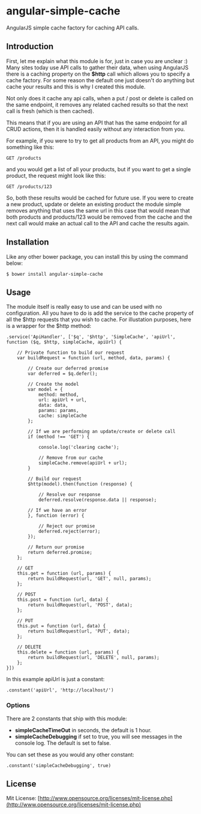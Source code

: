 # angular-simple-cache
AngularJS simple cache factory for caching API calls.

## Introduction
First, let me explain what this module is for, just in case you are unclear :)
Many sites today use API calls to gather their data, when using AngularJS there is a caching property on the **$http** call which allows you to specify a cache factory. For some reason the default one just doesn't do anything but cache your results and this is why I created this module.

Not only does it cache any api calls, when a put / post or delete is called on the same endpoint, it removes any related cached results so that the next call is fresh (which is then cached).

This means that if you are using an API that has the same endpoint for all CRUD actions, then it is handled easily without any interaction from you.

For example, if you were to try to get all products from an API, you might do something like this:

```
GET /products
```

and you would get a list of all your products, but if you want to get a single product, the request might look like this:

```
GET /products/123
```

So, both these results would be cached for future use.
If you were to create a new product, update or delete an existing product the module simple removes anything that uses the same url in this case that would mean that both products and products/123 would be removed from the cache and the next call would make an actual call to the API and cache the results again.

## Installation

Like any other bower package, you can install this by using the command below:

```
$ bower install angular-simple-cache
```

## Usage

The module itself is really easy to use and can be used with no configuration.
All you have to do is add the service to the cache property of all the $http requests that you wish to cache.
For illustation purposes, here is a wrapper for the $http method:

```
.service('ApiHandler', ['$q', '$http', 'SimpleCache', 'apiUrl', function ($q, $http, simpleCache, apiUrl) {

    // Private function to build our request
    var buildRequest = function (url, method, data, params) {

        // Create our deferred promise
        var deferred = $q.defer();

        // Create the model
        var model = {
            method: method,
            url: apiUrl + url,
            data: data,
            params: params,
            cache: simpleCache
        };

        // If we are performing an update/create or delete call
        if (method !== 'GET') {

            console.log('clearing cache');

            // Remove from our cache
            simpleCache.remove(apiUrl + url);
        }

        // Build our request
        $http(model).then(function (response) {

            // Resolve our response
            deferred.resolve(response.data || response);

        // If we have an error
        }, function (error) {

            // Reject our promise
            deferred.reject(error);
        });

        // Return our promise
        return deferred.promise;
    };

    // GET
    this.get = function (url, params) {
        return buildRequest(url, 'GET', null, params);
    };

    // POST
    this.post = function (url, data) {
        return buildRequest(url, 'POST', data);
    };

    // PUT
    this.put = function (url, data) {
        return buildRequest(url, 'PUT', data);
    };

    // DELETE
    this.delete = function (url, params) {
        return buildRequest(url, 'DELETE', null, params);
    };
}])
```

In this example apiUrl is just a constant:

```
.constant('apiUrl', 'http://localhost/')
```

### Options

There are 2 constants that ship with this module:

* **simpleCacheTimeOut** in seconds, the default is 1 hour.
* **simpleCacheDebugging** if set to true, you will see messages in the console log. The default is set to false.

You can set these as you would any other constant:

```
.constant('simpleCacheDebugging', true)
```

## License

Mit License: [http://www.opensource.org/licenses/mit-license.php](http://www.opensource.org/licenses/mit-license.php)

